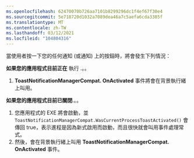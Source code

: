 ```yaml
---
ms.openlocfilehash: 62470070b726aa7101b8299296dc1f4ef67f30e4
ms.sourcegitcommit: 5e718720d1032a7089dea46a7c5aefa6cda3385f
ms.translationtype: MT
ms.contentlocale: zh-TW
ms.lasthandoff: 03/12/2021
ms.locfileid: "104804316"
---
```

當使用者按一下您的任何通知 (或通知) 上的按鈕時，將會發生下列情況：

**如果您的應用程式目前正在** 執行 .。。

1. **ToastNotificationManagerCompat. OnActivated** 事件將會在背景執行緒上叫用。

**如果您的應用程式目前已關閉**.。。

1. 您應用程式的 EXE 將會啟動，並 `ToastNotificationManagerCompat.WasCurrentProcessToastActivated()` 會傳回 true，表示進程是因為新式啟用而啟動，而且很快就會叫用事件處理常式。
1. 然後，會在背景執行緒上叫用 **ToastNotificationManagerCompat. OnActivated** 事件。